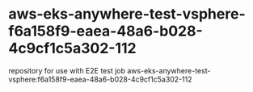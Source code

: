 # aws-eks-anywhere-test-vsphere-f6a158f9-eaea-48a6-b028-4c9cf1c5a302-112
repository for use with E2E test job aws-eks-anywhere-test-vsphere:f6a158f9-eaea-48a6-b028-4c9cf1c5a302-112
